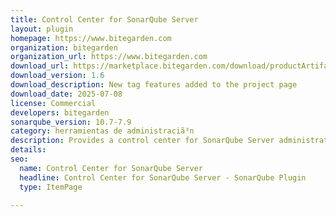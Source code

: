 ```yaml
---
title: Control Center for SonarQube Server
layout: plugin
homepage: https://www.bitegarden.com
organization: bitegarden
organization_url: https://www.bitegarden.com
download_url: https://marketplace.bitegarden.com/download/productArtifact?productName=bitegarden-sonarqube-control-center&productVersion=1.6&productFileExt=jar&customerEmail=sonarplugins@gmail.com&customerName=sonarqube&customerSurnames=marketplace&customerCompany=bitegarden
download_version: 1.6
download_description: New tag features added to the project page
download_date: 2025-07-08
license: Commercial
developers: bitegarden
sonarqube_version: 10.7-7.9
category: herramientas de administraciã³n
description: Provides a control center for SonarQube Server administrators
details: 
seo:
  name: Control Center for SonarQube Server
  headline: Control Center for SonarQube Server - SonarQube Plugin
  type: ItemPage

---
```

